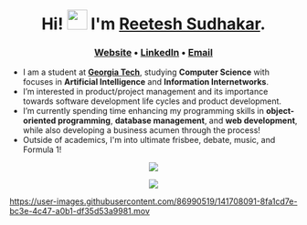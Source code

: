 <h1 align="center">  Hi! <img src="https://media.giphy.com/media/hvRJCLFzcasrR4ia7z/giphy.gif" width="35px"> I'm <a href="https://reeteshsudhakar.com">Reetesh Sudhakar</a>.</h1>
<h3 align="center">
  <a href="https://www.reeteshsudhakar.com">Website</a> •
  <a href="https://www.linkedin.com/in/reeteshsudhakar/">LinkedIn</a> •
  <a href="mailto:rsudhakar9@gatech.edu">Email</a>
</h3>


- I am a student at [**Georgia Tech**](https://gatech.edu), studying **Computer Science** with focuses in **Artificial Intelligence** and **Information Internetworks**. 
- I’m interested in product/project management and its importance towards software development life cycles and product development. 
- I’m currently spending time enhancing my programming skills in **object-oriented programming**, **database management**, and **web development**, while also developing a business acumen through the process! 
- Outside of academics, I'm into ultimate frisbee, debate, music, and Formula 1!

<p align="center"> 
  <img src = "https://github-readme-stats.vercel.app/api/top-langs/?username=reeteshsudhakar&layout=compact&title_color=007bff&text_color=e7e7e7&icon_color=007bff&bg_color=171c28">
</p>
<p align="center">
   <img src = "https://github-readme-stats.vercel.app/api?username=reeteshsudhakar&show_icons=true&theme=tokyonight&include_all_commits=true&count_private=true&custom_title=What I'm Up To&hide=stars&count_private=true">
</p>
<!-- <p align="center">
  <img src="images/introduction.gif" style="width:750px">
</p>
 -->

https://user-images.githubusercontent.com/86990519/141708091-8fa1cd7e-bc3e-4c47-a0b1-df35d53a9981.mov




<!---
reeteshsudhakar/reeteshsudhakar is a ✨ special ✨ repository because its `README.md` (this file) appears on your GitHub profile.
You can click the Preview link to take a look at your changes.
--->
